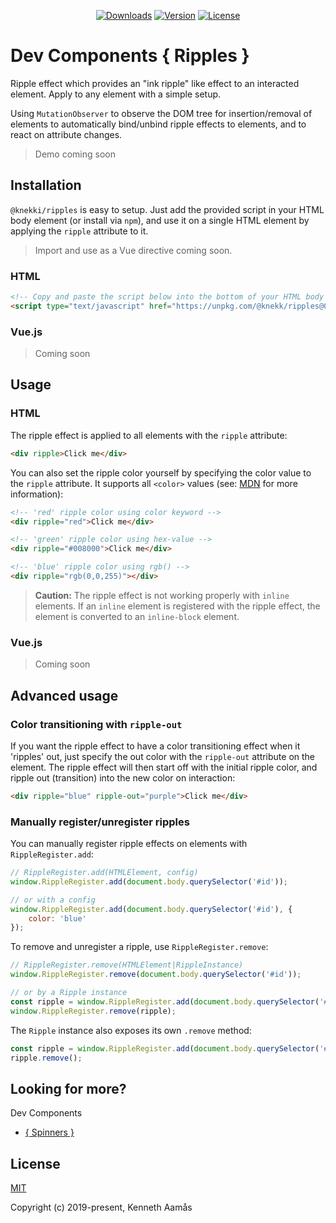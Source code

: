 <p align="center">
    <a href="https://npmcharts.com/compare/@knekk/ripples?minimal=true"><img src="https://img.shields.io/npm/dm/@knekk/ripples.svg" alt="Downloads"></a>
    <a href="https://www.npmjs.com/package/@knekk/ripples"><img src="https://img.shields.io/npm/v/@knekk/ripples.svg" alt="Version"></a>
    <a href="https://www.npmjs.com/package/@knekk/ripples"><img src="https://img.shields.io/npm/l/@knekk/ripples.svg" alt="License"></a>
</p>

# Dev Components { Ripples }

Ripple effect which provides an "ink ripple" like effect to an interacted element. 
Apply to any element with a simple setup.

Using `MutationObserver` to observe the DOM tree for insertion/removal of elements to automatically bind/unbind ripple effects to elements, and to react on attribute changes.

> Demo coming soon

## Installation

`@knekki/ripples` is easy to setup. Just add the provided script in your HTML body element (or install via `npm`), and use it on a single HTML element by applying the `ripple` attribute to it. 

> Import and use as a Vue directive coming soon.

### HTML

``` html
<!-- Copy and paste the script below into the bottom of your HTML body element -->
<script type="text/javascript" href="https://unpkg.com/@knekk/ripples@0.0.4/dist/ripples.js"></script>
```

### Vue.js

> Coming soon

## Usage

### HTML

The ripple effect is applied to all elements with the `ripple` attribute:
``` html
<div ripple>Click me</div>
```

You can also set the ripple color yourself by specifying the color value to the `ripple` attribute. It supports all `<color>` values (see: [MDN](https://developer.mozilla.org/en-US/docs/Web/CSS/color_value "MDN web docs - <color>") for more information):
``` html
<!-- 'red' ripple color using color keyword -->
<div ripple="red">Click me</div>

<!-- 'green' ripple color using hex-value -->
<div ripple="#008000">Click me</div>

<!-- 'blue' ripple color using rgb() -->
<div ripple="rgb(0,0,255)"></div>
```

> **Caution:** The ripple effect is not working properly with `inline` elements. If an `inline` element is registered with the ripple effect, the element is converted to an `inline-block` element.

### Vue.js

> Coming soon

## Advanced usage

### Color transitioning with `ripple-out`

If you want the ripple effect to have a color transitioning effect when it 'ripples' out, just specify the out color with the `ripple-out` attribute on the element. The ripple effect will then start off with the initial ripple color, and ripple out (transition) into the new color on interaction:
``` html
<div ripple="blue" ripple-out="purple">Click me</div>
```

### Manually register/unregister ripples

You can manually register ripple effects on elements with `RippleRegister.add`:
``` javascript
// RippleRegister.add(HTMLElement, config)
window.RippleRegister.add(document.body.querySelector('#id'));

// or with a config
window.RippleRegister.add(document.body.querySelector('#id'), {
    color: 'blue'
});
```

To remove and unregister a ripple, use `RippleRegister.remove`:
``` javascript
// RippleRegister.remove(HTMLElement|RippleInstance)
window.RippleRegister.remove(document.body.querySelector('#id'));

// or by a Ripple instance
const ripple = window.RippleRegister.add(document.body.querySelector('#id'));
window.RippleRegister.remove(ripple); 
```

The `Ripple` instance also exposes its own `.remove` method:
``` javascript
const ripple = window.RippleRegister.add(document.body.querySelector('#id'));
ripple.remove();
```

## Looking for more?
Dev Components
* [{ Spinners }](https://github.com/knekki/spinners "Pure CSS Spinners by Kenneth Aamås")

## License

[MIT](http://opensource.org/licenses/MIT)

Copyright (c) 2019-present, Kenneth Aamås